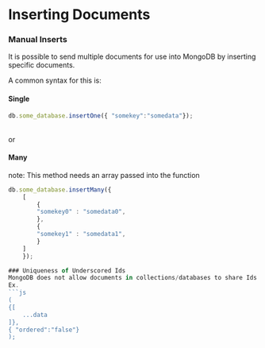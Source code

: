 # Inserting Documents

### Manual Inserts
It is possible to send multiple documents for use into MongoDB by inserting specific documents.

A common syntax for this is:
#### Single
```js
db.some_database.insertOne({ "somekey":"somedata"});
```
<br> or
#### Many
note: This method needs an array passed into the function
```js
db.some_database.insertMany({
    [
        {
	    "somekey0" : "somedata0",
        },
        {
	    "somekey1" : "somedata1",
        }
    ]
    }); 

### Uniqueness of Underscored Ids
MongoDB does not allow documents in collections/databases to share Ids. They must be unique, or will compile an error. If an insert command shares an id among multiple documents, the command will only insert documents in MongoDB until the error occurs. However, a Mongo command can be specified to keep running.
Ex.
```js
( 
{[
    ...data
]},
{ "ordered":"false"}
);
```




